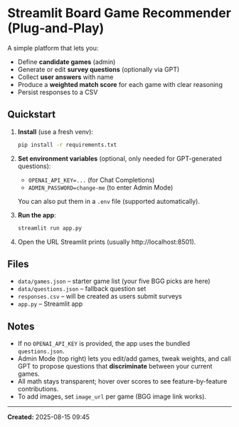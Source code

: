 # Streamlit Board Game Recommender (Plug‑and‑Play)

A simple platform that lets you:
- Define **candidate games** (admin)
- Generate or edit **survey questions** (optionally via GPT)
- Collect **user answers** with name
- Produce a **weighted match score** for each game with clear reasoning
- Persist responses to a CSV

## Quickstart

1. **Install** (use a fresh venv):
   ```bash
   pip install -r requirements.txt
   ```

2. **Set environment variables** (optional, only needed for GPT-generated questions):
   - `OPENAI_API_KEY=...` (for Chat Completions)
   - `ADMIN_PASSWORD=change-me` (to enter Admin Mode)

   You can also put them in a `.env` file (supported automatically).

3. **Run the app**:
   ```bash
   streamlit run app.py
   ```

4. Open the URL Streamlit prints (usually http://localhost:8501).

## Files
- `data/games.json` – starter game list (your five BGG picks are here)
- `data/questions.json` – fallback question set
- `responses.csv` – will be created as users submit surveys
- `app.py` – Streamlit app

## Notes
- If no `OPENAI_API_KEY` is provided, the app uses the bundled `questions.json`.
- Admin Mode (top right) lets you edit/add games, tweak weights, and call GPT to propose questions that **discriminate** between your current games.
- All math stays transparent; hover over scores to see feature-by-feature contributions.
- To add images, set `image_url` per game (BGG image link works).

---

**Created:** 2025-08-15 09:45
